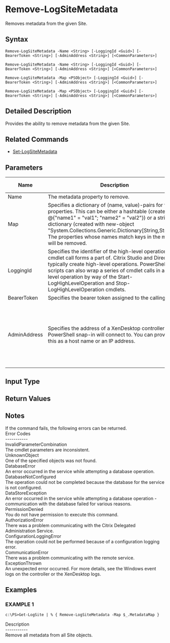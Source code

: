 ﻿# Remove-LogSiteMetadata

   Removes metadata from the given Site.

## Syntax
```
Remove-LogSiteMetadata -Name <String> [-LoggingId <Guid>] [-BearerToken <String>] [-AdminAddress <String>] [<CommonParameters>]

Remove-LogSiteMetadata -Name <String> [-LoggingId <Guid>] [-BearerToken <String>] [-AdminAddress <String>] [<CommonParameters>]

Remove-LogSiteMetadata -Map <PSObject> [-LoggingId <Guid>] [-BearerToken <String>] [-AdminAddress <String>] [<CommonParameters>]

Remove-LogSiteMetadata -Map <PSObject> [-LoggingId <Guid>] [-BearerToken <String>] [-AdminAddress <String>] [<CommonParameters>]
```

## Detailed Description
   Provides the ability to remove metadata from the given Site.

## Related Commands
  * [Set-LogSiteMetadata](Set-LogSiteMetadata.html)
## Parameters

| Name   | Description | Required? | Pipeline Input | Default Value |
| --- | --- | --- | --- | --- |
| Name | The metadata property to remove. | true | false |  |
| Map | Specifies a dictionary of (name, value)-pairs for the properties. This can be either a hashtable (created with @{"name1" = "val1"; "name2" = "val2"}) or a string dictionary (created with new-object "System.Collections.Generic.Dictionary[String,String]"). The properties whose names match keys in the map will be removed. | true | true (ByValue) |  |
| LoggingId | Specifies the identifier of the high-level operation this cmdlet call forms a part of. Citrix Studio and Director typically create high-level operations. PowerShell scripts can also wrap a series of cmdlet calls in a high-level operation by way of the Start-LogHighLevelOperation and Stop-LogHighLevelOperation cmdlets. | false | false |  |
| BearerToken | Specifies the bearer token assigned to the calling user | false | false |  |
| AdminAddress | Specifies the address of a XenDesktop controller the PowerShell snap-in will connect to. You can provide this as a host name or an IP address. | false | false | Localhost. Once a value is provided by any cmdlet, this value becomes the default. |

## Input Type
### 
   
## Return Values
### 
   ## Notes
   If the command fails, the following errors can be returned.<br>    Error Codes<br>    -----------<br>    InvalidParameterCombination<br>        The cmdlet parameters are inconsistent.<br>    UnknownObject<br>        One of the specified objects was not found.<br>    DatabaseError<br>        An error occurred in the service while attempting a database operation.<br>    DatabaseNotConfigured<br>        The operation could not be completed because the database for the service is not configured.<br>    DataStoreException<br>        An error occurred in the service while attempting a database operation - communication with the database failed for various reasons.<br>    PermissionDenied<br>        You do not have permission to execute this command.<br>    AuthorizationError<br>        There was a problem communicating with the Citrix Delegated Administration Service.<br>    ConfigurationLoggingError<br>        The operation could not be performed because of a configuration logging error.<br>    CommunicationError<br>        There was a problem communicating with the remote service.<br>    ExceptionThrown<br>        An unexpected error occurred.  For more details, see the Windows event logs on the controller or the XenDesktop logs.
## Examples

### EXAMPLE 1
```
c:\PS>Get-LogSite | % { Remove-LogSiteMetadata -Map $_.MetadataMap }
```
   Description<br>-----------<br>Remove all metadata from all Site objects.
